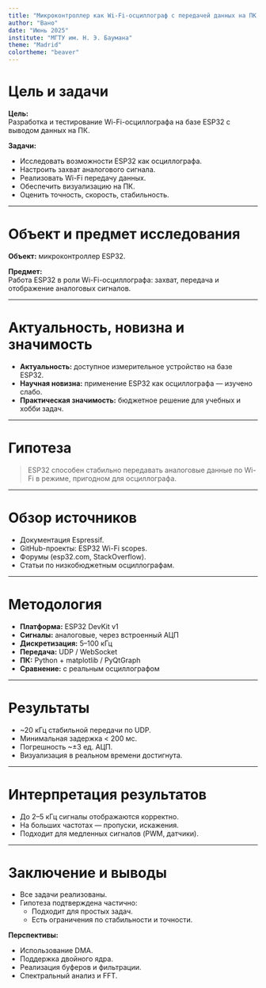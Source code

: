 ```yaml
---
title: "Микроконтроллер как Wi-Fi-осциллограф с передачей данных на ПК (ESP32)"
author: "Вано"
date: "Июнь 2025"
institute: "МГТУ им. Н. Э. Баумана"
theme: "Madrid"
colortheme: "beaver"
---
```


# Цель и задачи

**Цель:**  
Разработка и тестирование Wi-Fi-осциллографа на базе ESP32 с выводом данных на ПК.

**Задачи:**

- Исследовать возможности ESP32 как осциллографа.
- Настроить захват аналогового сигнала.
- Реализовать Wi-Fi передачу данных.
- Обеспечить визуализацию на ПК.
- Оценить точность, скорость, стабильность.

---

# Объект и предмет исследования

**Объект:** микроконтроллер ESP32.

**Предмет:**  
Работа ESP32 в роли Wi-Fi-осциллографа: захват, передача и отображение аналоговых сигналов.

---

# Актуальность, новизна и значимость

- **Актуальность:** доступное измерительное устройство на базе ESP32.
- **Научная новизна:** применение ESP32 как осциллографа — изучено слабо.
- **Практическая значимость:** бюджетное решение для учебных и хобби задач.

---

# Гипотеза

> ESP32 способен стабильно передавать аналоговые данные по Wi-Fi в режиме, пригодном для осциллографа.

---

# Обзор источников

- Документация Espressif.
- GitHub-проекты: ESP32 Wi-Fi scopes.
- Форумы (esp32.com, StackOverflow).
- Статьи по низкобюджетным осциллографам.

---

# Методология

- **Платформа:** ESP32 DevKit v1  
- **Сигналы:** аналоговые, через встроенный АЦП  
- **Дискретизация:** 5–100 кГц  
- **Передача:** UDP / WebSocket  
- **ПК:** Python + matplotlib / PyQtGraph  
- **Сравнение:** с реальным осциллографом

---

# Результаты

- ~20 кГц стабильной передачи по UDP.
- Минимальная задержка < 200 мс.
- Погрешность ~±3 ед. АЦП.
- Визуализация в реальном времени достигнута.

---

# Интерпретация результатов

- До 2–5 кГц сигналы отображаются корректно.
- На больших частотах — пропуски, искажения.
- Подходит для медленных сигналов (PWM, датчики).

---

# Заключение и выводы

- Все задачи реализованы.
- Гипотеза подтверждена частично:
  - Подходит для простых задач.
  - Есть ограничения по стабильности и точности.

**Перспективы:**

- Использование DMA.
- Поддержка двойного ядра.
- Реализация буферов и фильтрации.
- Спектральный анализ и FFT.
